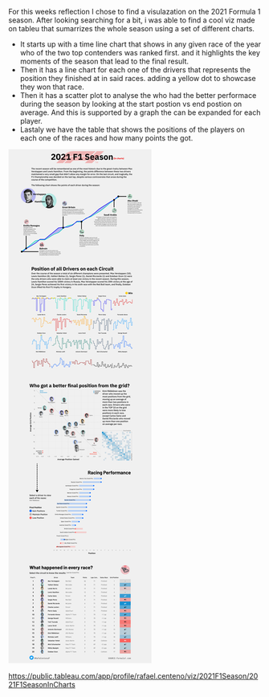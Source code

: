 For this weeks reflection I chose to find a visulazation on the 2021 Formula 1 season. After looking searching for a bit, i was able to find a cool viz made on tableu that sumarrizes the whole season using a set of different charts. 
- It starts up with a time line chart that shows in any given race of the year who of the two top contenders was ranked first. and it highlights the key moments of the season that lead to the final result. 
- Then it has a line chart for each one of the drivers that represents the position they finished at in said races. adding a yellow dot to showcase they won that race. 
- Then it has a scatter plot to analyse the who had the better performace during the season by looking at the start postion vs end postion on average. And this is supported by a graph the can be expanded for each player. 
- Lastaly we have the table that shows the positions of the players on each one of the races and how many points the got. 

![plot](./f1.png)

https://public.tableau.com/app/profile/rafael.centeno/viz/2021F1Season/2021F1SeasonInCharts

